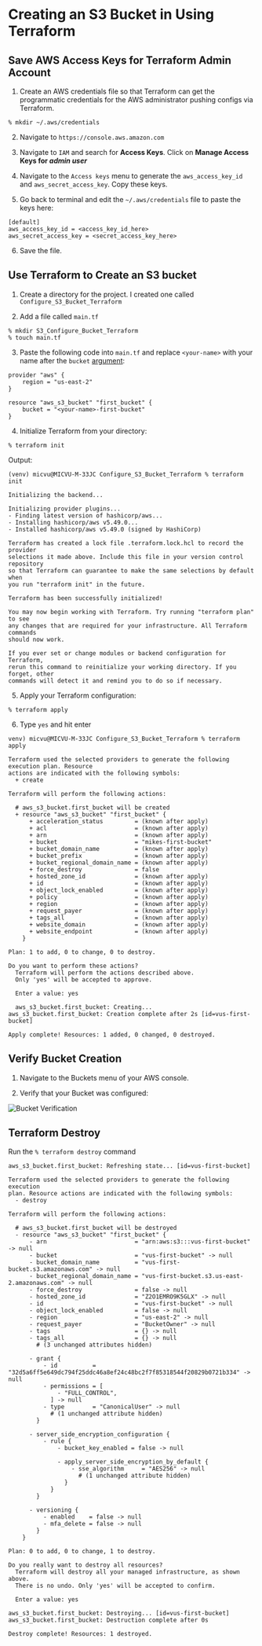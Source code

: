 # Creating an S3 Bucket in Using Terraform

## Save AWS Access Keys for Terraform Admin Account

1. Create an AWS credentials file so that Terraform can get the programmatic credentials for the AWS administrator pushing configs via Terraform. 

`% mkdir ~/.aws/credentials`

2. Navigate to `https://console.aws.amazon.com`

3. Navigate to `IAM` and search for **Access Keys**. Click on **Manage Access Keys for *admin user***

4. Navigate to the `Access keys` menu to generate the `aws_access_key_id` and `aws_secret_access_key`. Copy these keys. 

5. Go back to terminal and edit the `~/.aws/credentials` file to paste the keys here:

```
[default]
aws_access_key_id = <access_key_id_here>
aws_secret_access_key = <secret_access_key_here>
```
6. Save the file.

## Use Terraform to Create an S3 bucket

1. Create a directory for the project. I created one called `Configure_S3_Bucket_Terraform`

2. Add a file called `main.tf`

```
% mkdir S3_Configure_Bucket_Terraform
% touch main.tf
```

3. Paste the following code into `main.tf` and replace `<your-name>` with your name after the `bucket` [argument]('https://developer.hashicorp.com/terraform/language/resources/syntax'):

```
provider "aws" {
    region = "us-east-2"
}

resource "aws_s3_bucket" "first_bucket" {
    bucket = "<your-name>-first-bucket"
}
```

4. Initialize Terraform from your directory:

`% terraform init`

Output:

```
(venv) micvu@MICVU-M-33JC Configure_S3_Bucket_Terraform % terraform init

Initializing the backend...

Initializing provider plugins...
- Finding latest version of hashicorp/aws...
- Installing hashicorp/aws v5.49.0...
- Installed hashicorp/aws v5.49.0 (signed by HashiCorp)

Terraform has created a lock file .terraform.lock.hcl to record the provider
selections it made above. Include this file in your version control repository
so that Terraform can guarantee to make the same selections by default when
you run "terraform init" in the future.

Terraform has been successfully initialized!

You may now begin working with Terraform. Try running "terraform plan" to see
any changes that are required for your infrastructure. All Terraform commands
should now work.

If you ever set or change modules or backend configuration for Terraform,
rerun this command to reinitialize your working directory. If you forget, other
commands will detect it and remind you to do so if necessary.
```

5. Apply your Terraform configuration:

`% terraform apply`

6. Type `yes` and hit enter

```
venv) micvu@MICVU-M-33JC Configure_S3_Bucket_Terraform % terraform apply

Terraform used the selected providers to generate the following execution plan. Resource
actions are indicated with the following symbols:
  + create

Terraform will perform the following actions:

  # aws_s3_bucket.first_bucket will be created
  + resource "aws_s3_bucket" "first_bucket" {
      + acceleration_status         = (known after apply)
      + acl                         = (known after apply)
      + arn                         = (known after apply)
      + bucket                      = "mikes-first-bucket"
      + bucket_domain_name          = (known after apply)
      + bucket_prefix               = (known after apply)
      + bucket_regional_domain_name = (known after apply)
      + force_destroy               = false
      + hosted_zone_id              = (known after apply)
      + id                          = (known after apply)
      + object_lock_enabled         = (known after apply)
      + policy                      = (known after apply)
      + region                      = (known after apply)
      + request_payer               = (known after apply)
      + tags_all                    = (known after apply)
      + website_domain              = (known after apply)
      + website_endpoint            = (known after apply)
    }

Plan: 1 to add, 0 to change, 0 to destroy.

Do you want to perform these actions?
  Terraform will perform the actions described above.
  Only 'yes' will be accepted to approve.

  Enter a value: yes

  aws_s3_bucket.first_bucket: Creating...
aws_s3_bucket.first_bucket: Creation complete after 2s [id=vus-first-bucket]

Apply complete! Resources: 1 added, 0 changed, 0 destroyed.

```

## Verify Bucket Creation

1. Navigate to the Buckets menu of your AWS console. 

2. Verify that your Bucket was configured:

![Bucket Verification](https://github.com/mikeovu/Learn-Terraform/blob/1cadac93df685f9c340d9a79532a326b911271dc/Configure_S3_Bucket_Terraform/Images/bucket_verification.png)

## Terraform Destroy

Run the `% terraform destroy` command

```
aws_s3_bucket.first_bucket: Refreshing state... [id=vus-first-bucket]

Terraform used the selected providers to generate the following execution
plan. Resource actions are indicated with the following symbols:
  - destroy

Terraform will perform the following actions:

  # aws_s3_bucket.first_bucket will be destroyed
  - resource "aws_s3_bucket" "first_bucket" {
      - arn                         = "arn:aws:s3:::vus-first-bucket" -> null
      - bucket                      = "vus-first-bucket" -> null
      - bucket_domain_name          = "vus-first-bucket.s3.amazonaws.com" -> null
      - bucket_regional_domain_name = "vus-first-bucket.s3.us-east-2.amazonaws.com" -> null
      - force_destroy               = false -> null
      - hosted_zone_id              = "Z2O1EMRO9K5GLX" -> null
      - id                          = "vus-first-bucket" -> null
      - object_lock_enabled         = false -> null
      - region                      = "us-east-2" -> null
      - request_payer               = "BucketOwner" -> null
      - tags                        = {} -> null
      - tags_all                    = {} -> null
        # (3 unchanged attributes hidden)

      - grant {
          - id          = "32d5a6ff5e649dc794f25ddc46a8ef24c48bc2f7f85318544f20829b0721b334" -> null
          - permissions = [
              - "FULL_CONTROL",
            ] -> null
          - type        = "CanonicalUser" -> null
            # (1 unchanged attribute hidden)
        }

      - server_side_encryption_configuration {
          - rule {
              - bucket_key_enabled = false -> null

              - apply_server_side_encryption_by_default {
                  - sse_algorithm     = "AES256" -> null
                    # (1 unchanged attribute hidden)
                }
            }
        }

      - versioning {
          - enabled    = false -> null
          - mfa_delete = false -> null
        }
    }

Plan: 0 to add, 0 to change, 1 to destroy.

Do you really want to destroy all resources?
  Terraform will destroy all your managed infrastructure, as shown above.
  There is no undo. Only 'yes' will be accepted to confirm.

  Enter a value: yes

aws_s3_bucket.first_bucket: Destroying... [id=vus-first-bucket]
aws_s3_bucket.first_bucket: Destruction complete after 0s

Destroy complete! Resources: 1 destroyed.
```
